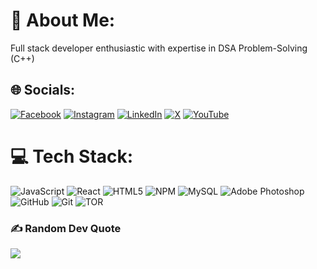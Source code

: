 # 💫 About Me:
Full stack developer enthusiastic with expertise in DSA
Problem-Solving (C++)

## 🌐 Socials:
[![Facebook](https://img.shields.io/badge/Facebook-%231877F2.svg?logo=Facebook&logoColor=white)](https://facebook.com/rashq0) [![Instagram](https://img.shields.io/badge/Instagram-%23E4405F.svg?logo=Instagram&logoColor=white)](https://instagram.com/rashq_01) [![LinkedIn](https://img.shields.io/badge/LinkedIn-%230077B5.svg?logo=linkedin&logoColor=white)](https://linkedin.com/in/rajesh-pandit1) [![X](https://img.shields.io/badge/X-black.svg?logo=X&logoColor=white)](https://x.com/rajesh_pandit1) [![YouTube](https://img.shields.io/badge/YouTube-%23FF0000.svg?logo=YouTube&logoColor=white)](https://youtube.com/@rashq_01) 

# 💻 Tech Stack:
![JavaScript](https://img.shields.io/badge/javascript-%23323330.svg?style=for-the-badge&logo=javascript&logoColor=%23F7DF1E) ![React](https://img.shields.io/badge/react-%2320232a.svg?style=for-the-badge&logo=react&logoColor=%2361DAFB) ![HTML5](https://img.shields.io/badge/html5-%23E34F26.svg?style=for-the-badge&logo=html5&logoColor=white) ![NPM](https://img.shields.io/badge/NPM-%23CB3837.svg?style=for-the-badge&logo=npm&logoColor=white) ![MySQL](https://img.shields.io/badge/mysql-4479A1.svg?style=for-the-badge&logo=mysql&logoColor=white) ![Adobe Photoshop](https://img.shields.io/badge/adobe%20photoshop-%2331A8FF.svg?style=for-the-badge&logo=adobe%20photoshop&logoColor=white) ![GitHub](https://img.shields.io/badge/github-%23121011.svg?style=for-the-badge&logo=github&logoColor=white) ![Git](https://img.shields.io/badge/git-%23F05033.svg?style=for-the-badge&logo=git&logoColor=white) ![TOR](https://img.shields.io/badge/tor-%237E4798.svg?style=for-the-badge&logo=tor-project&logoColor=white)

### ✍️ Random Dev Quote
![](https://quotes-github-readme.vercel.app/api?type=horizontal&theme=dark)

